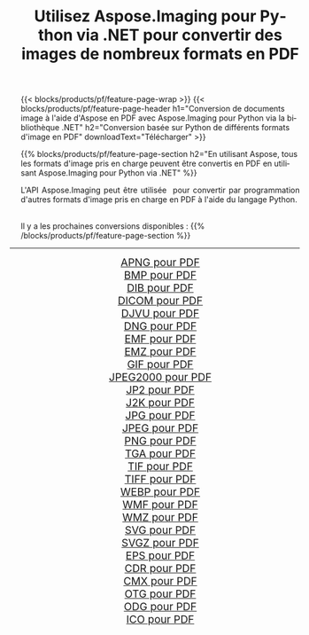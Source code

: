 ﻿---
title: Utilisez Aspose.Imaging pour Python via .NET pour convertir des images de nombreux formats en PDF 
weight: 3920
url: /fr/python-net/conversion/to/pdf/ 
lang: fr
langdirlevel: 2
locales: zh-hans,ja,it,ru,de,es,fr,nl,id,lt,pl,pt,vi,tr,ko,zh-hant,ar,hi,th,sv,cs,uk,he
description: Vous pouvez utiliser Aspose.Imaging pour Python via la bibliothèque .NET pour convertir une variété de formats en PDF
---

{{< blocks/products/pf/feature-page-wrap >}}
{{< blocks/products/pf/feature-page-header h1="Conversion de documents image à l'aide d'Aspose en PDF avec Aspose.Imaging pour Python via la bibliothèque .NET" h2="Conversion basée sur Python de différents formats d'image en PDF" downloadText="Télécharger" >}}


{{% blocks/products/pf/feature-page-section  h2="En utilisant Aspose, tous les formats d'image pris en charge peuvent être convertis en PDF en utilisant Aspose.Imaging pour Python via .NET" %}}
<p align=justify>L'API Aspose.Imaging peut être utilisée  pour convertir par programmation d'autres formats d'image pris en charge en PDF à l'aide du langage Python.</p>
<br/>
Il y a les prochaines conversions disponibles :
{{% /blocks/products/pf/feature-page-section %}}
<div class="container-fluid productfamilypage bg-gray">
    <div class="convertypes bg-gray agp-content section">
        <div class="container">
		<hr style="margin-left:-20px;"/>
		<div class="row other-converters" style="gap: 10px;font-size: 19px;text-align:center;">
		    <div class='col-md-2 other-converter remove-lp remove-rp'><a href="/imaging/fr/python-net/conversion/apng-to-pdf/" style="padding:15px;">APNG pour PDF</a></div>
<div class='col-md-2 other-converter remove-lp remove-rp'><a href="/imaging/fr/python-net/conversion/bmp-to-pdf/" style="padding:15px;">BMP pour PDF</a></div>
<div class='col-md-2 other-converter remove-lp remove-rp'><a href="/imaging/fr/python-net/conversion/dib-to-pdf/" style="padding:15px;">DIB pour PDF</a></div>
<div class='col-md-2 other-converter remove-lp remove-rp'><a href="/imaging/fr/python-net/conversion/dicom-to-pdf/" style="padding:15px;">DICOM pour PDF</a></div>
<div class='col-md-2 other-converter remove-lp remove-rp'><a href="/imaging/fr/python-net/conversion/djvu-to-pdf/" style="padding:15px;">DJVU pour PDF</a></div>
<div class='col-md-2 other-converter remove-lp remove-rp'><a href="/imaging/fr/python-net/conversion/dng-to-pdf/" style="padding:15px;">DNG pour PDF</a></div>
<div class='col-md-2 other-converter remove-lp remove-rp'><a href="/imaging/fr/python-net/conversion/emf-to-pdf/" style="padding:15px;">EMF pour PDF</a></div>
<div class='col-md-2 other-converter remove-lp remove-rp'><a href="/imaging/fr/python-net/conversion/emz-to-pdf/" style="padding:15px;">EMZ pour PDF</a></div>
<div class='col-md-2 other-converter remove-lp remove-rp'><a href="/imaging/fr/python-net/conversion/gif-to-pdf/" style="padding:15px;">GIF pour PDF</a></div>
<div class='col-md-2 other-converter remove-lp remove-rp'><a href="/imaging/fr/python-net/conversion/jpeg2000-to-pdf/" style="padding:15px;">JPEG2000 pour PDF</a></div>
<div class='col-md-2 other-converter remove-lp remove-rp'><a href="/imaging/fr/python-net/conversion/jp2-to-pdf/" style="padding:15px;">JP2 pour PDF</a></div>
<div class='col-md-2 other-converter remove-lp remove-rp'><a href="/imaging/fr/python-net/conversion/j2k-to-pdf/" style="padding:15px;">J2K pour PDF</a></div>
<div class='col-md-2 other-converter remove-lp remove-rp'><a href="/imaging/fr/python-net/conversion/jpg-to-pdf/" style="padding:15px;">JPG pour PDF</a></div>
<div class='col-md-2 other-converter remove-lp remove-rp'><a href="/imaging/fr/python-net/conversion/jpeg-to-pdf/" style="padding:15px;">JPEG pour PDF</a></div>
<div class='col-md-2 other-converter remove-lp remove-rp'><a href="/imaging/fr/python-net/conversion/png-to-pdf/" style="padding:15px;">PNG pour PDF</a></div>
<div class='col-md-2 other-converter remove-lp remove-rp'><a href="/imaging/fr/python-net/conversion/tga-to-pdf/" style="padding:15px;">TGA pour PDF</a></div>
<div class='col-md-2 other-converter remove-lp remove-rp'><a href="/imaging/fr/python-net/conversion/tif-to-pdf/" style="padding:15px;">TIF pour PDF</a></div>
<div class='col-md-2 other-converter remove-lp remove-rp'><a href="/imaging/fr/python-net/conversion/tiff-to-pdf/" style="padding:15px;">TIFF pour PDF</a></div>
<div class='col-md-2 other-converter remove-lp remove-rp'><a href="/imaging/fr/python-net/conversion/webp-to-pdf/" style="padding:15px;">WEBP pour PDF</a></div>
<div class='col-md-2 other-converter remove-lp remove-rp'><a href="/imaging/fr/python-net/conversion/wmf-to-pdf/" style="padding:15px;">WMF pour PDF</a></div>
<div class='col-md-2 other-converter remove-lp remove-rp'><a href="/imaging/fr/python-net/conversion/wmz-to-pdf/" style="padding:15px;">WMZ pour PDF</a></div>
<div class='col-md-2 other-converter remove-lp remove-rp'><a href="/imaging/fr/python-net/conversion/svg-to-pdf/" style="padding:15px;">SVG pour PDF</a></div>
<div class='col-md-2 other-converter remove-lp remove-rp'><a href="/imaging/fr/python-net/conversion/svgz-to-pdf/" style="padding:15px;">SVGZ pour PDF</a></div>
<div class='col-md-2 other-converter remove-lp remove-rp'><a href="/imaging/fr/python-net/conversion/eps-to-pdf/" style="padding:15px;">EPS pour PDF</a></div>
<div class='col-md-2 other-converter remove-lp remove-rp'><a href="/imaging/fr/python-net/conversion/cdr-to-pdf/" style="padding:15px;">CDR pour PDF</a></div>
<div class='col-md-2 other-converter remove-lp remove-rp'><a href="/imaging/fr/python-net/conversion/cmx-to-pdf/" style="padding:15px;">CMX pour PDF</a></div>
<div class='col-md-2 other-converter remove-lp remove-rp'><a href="/imaging/fr/python-net/conversion/otg-to-pdf/" style="padding:15px;">OTG pour PDF</a></div>
<div class='col-md-2 other-converter remove-lp remove-rp'><a href="/imaging/fr/python-net/conversion/odg-to-pdf/" style="padding:15px;">ODG pour PDF</a></div>
<div class='col-md-2 other-converter remove-lp remove-rp'><a href="/imaging/fr/python-net/conversion/ico-to-pdf/" style="padding:15px;">ICO pour PDF</a></div>
                </div>
        </div>
    </div>
</div>
<br/>

